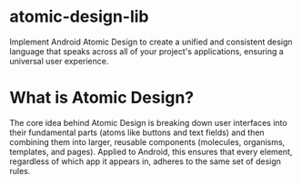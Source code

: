 # atomic-design-lib
Implement Android Atomic Design to create a unified and consistent design language that speaks across all of your project's applications, ensuring a universal user experience.

# What is Atomic Design?
The core idea behind Atomic Design is breaking down user interfaces into their fundamental parts (atoms like buttons and text fields) and then combining them into larger, reusable components (molecules, organisms, templates, and pages). Applied to Android, this ensures that every element, regardless of which app it appears in, adheres to the same set of design rules.
